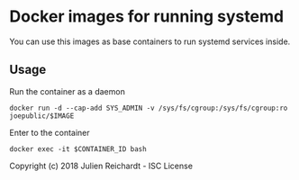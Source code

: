 # Docker images for running systemd

You can use this images as base containers to run systemd services inside.

## Usage

Run the container as a daemon

`docker run -d --cap-add SYS_ADMIN -v /sys/fs/cgroup:/sys/fs/cgroup:ro joepublic/$IMAGE`

Enter to the container

`docker exec -it $CONTAINER_ID bash`

Copyright (c) 2018 Julien Reichardt - ISC License
